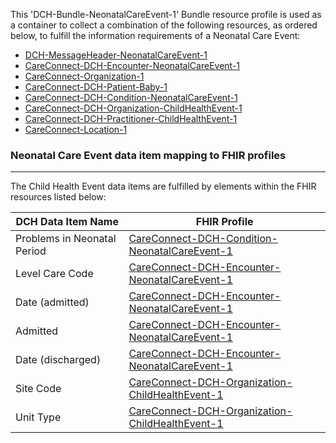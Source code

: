This 'DCH-Bundle-NeonatalCareEvent-1' Bundle resource profile is used as a container to collect a combination of the following resources, as ordered below, to fulfill the information requirements of a Neonatal Care Event:

- [DCH-MessageHeader-NeonatalCareEvent-1]
- [CareConnect-DCH-Encounter-NeonatalCareEvent-1]
- [CareConnect-Organization-1]
- [CareConnect-DCH-Patient-Baby-1]
- [CareConnect-DCH-Condition-NeonatalCareEvent-1] 
- [CareConnect-DCH-Organization-ChildHealthEvent-1]
- [CareConnect-DCH-Practitioner-ChildHealthEvent-1]
- [CareConnect-Location-1]

###  Neonatal Care Event data item mapping to FHIR profiles ###
----------
The Child Health Event data items are fulfilled by elements within the FHIR resources listed below:

| DCH Data Item Name          | FHIR Profile                                       |
|-----------------------------|----------------------------------------------------|
| Problems in Neonatal Period | [CareConnect-DCH-Condition-NeonatalCareEvent-1]   |
| Level Care Code             | [CareConnect-DCH-Encounter-NeonatalCareEvent-1]    |
| Date (admitted)             | [CareConnect-DCH-Encounter-NeonatalCareEvent-1]    |
| Admitted                    | [CareConnect-DCH-Encounter-NeonatalCareEvent-1]    |
| Date (discharged)           | [CareConnect-DCH-Encounter-NeonatalCareEvent-1]    |
| Site Code                   | [CareConnect-DCH-Organization-ChildHealthEvent-1] |
| Unit Type                   | [CareConnect-DCH-Organization-ChildHealthEvent-1] |
                                                                                                   

[DCH-MessageHeader-NeonatalCareEvent-1]:dch-messageheader-neonatalcareevent-1.html
[CareConnect-DCH-Encounter-NeonatalCareEvent-1]:careconnect-dch-encounter-neonatalcareevent-1.html
[CareConnect-Organization-1]:careconnect-organization-1.html
[CareConnect-DCH-Patient-Baby-1]:careconnect-dch-patient-baby-1.html
[CareConnect-DCH-Condition-NeonatalCareEvent-1]:careconnect-dch-condition-neonatalcareevent-1.html 
[CareConnect-DCH-Organization-ChildHealthEvent-1]:careconnect-dch-organization-childhealthEvent-1.html
[CareConnect-DCH-Practitioner-ChildHealthEvent-1]:careconnect-dch-practitioner-childhealthevent-1.html
[CareConnect-Location-1]:careconnect-location-1.html